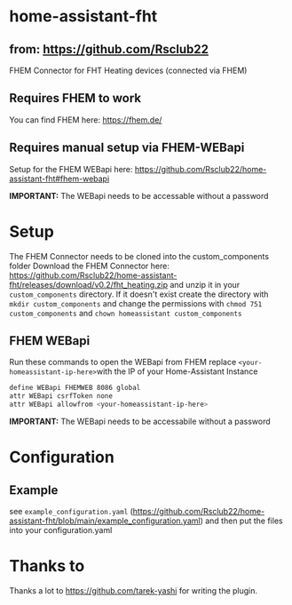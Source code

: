 # home-assistant-fht
## from: https://github.com/Rsclub22
FHEM Connector for FHT Heating devices (connected via FHEM)

## Requires FHEM to work
You can find FHEM here: https://fhem.de/
## Requires manual setup via FHEM-WEBapi
Setup for the FHEM WEBapi here: https://github.com/Rsclub22/home-assistant-fht#fhem-webapi

**IMPORTANT:** The WEBapi needs to be accessable without a password
# Setup
The FHEM Connector needs to be cloned into the custom_components folder
Download the FHEM Connector here: https://github.com/Rsclub22/home-assistant-fht/releases/download/v0.2/fht_heating.zip
and unzip it in your `custom_components` directory. If it doesn't exist create the directory with `mkdir custom_components` and change the permissions with `chmod 751 custom_components` and `chown homeassistant custom_components`

## FHEM WEBapi
Run these commands to open the WEBapi from FHEM
replace `<your-homeassistant-ip-here>`with the IP of your Home-Assistant Instance
```bash
define WEBapi FHEMWEB 8086 global
attr WEBapi csrfToken none
attr WEBapi allowfrom <your-homeassistant-ip-here>

```
**IMPORTANT:** The WEBapi needs to be accessabile without a password

# Configuration
## Example
see `example_configuration.yaml` (https://github.com/Rsclub22/home-assistant-fht/blob/main/example_configuration.yaml)
and then put the files into your configuration.yaml

# Thanks to
Thanks a lot to https://github.com/tarek-yashi for writing the plugin.

